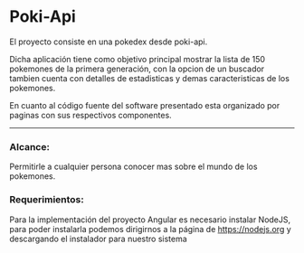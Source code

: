 # Poki-Api


El proyecto consiste en una pokedex desde poki-api.

Dicha aplicación tiene como objetivo principal mostrar la lista de 150 pokemones de la primera generación, con la opcion de un buscador tambien cuenta con detalles de estadisticas y demas caracteristicas de los pokemones.


En cuanto al código fuente del software presentado esta organizado por paginas con sus respectivos componentes.


-----------


### Alcance:

Permitirle a cualquier persona  conocer mas sobre el mundo de los pokemones. 




### Requerimientos:

Para la implementación del proyecto Angular es necesario instalar NodeJS, para poder instalarla podemos dirigirnos a la página de https://nodejs.org y descargando el instalador para nuestro sistema






